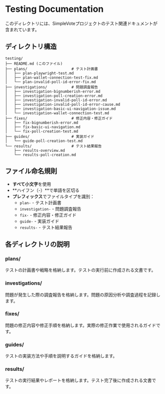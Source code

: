 # Testing Documentation

このディレクトリには、SimpleVoteプロジェクトのテスト関連ドキュメントが含まれています。

## ディレクトリ構造

```
testing/
├── README.md (このファイル)
├── plans/                    # テスト計画書
│   ├── plan-playwright-test.md
│   ├── plan-wallet-connection-test-fix.md
│   └── plan-invalid-poll-id-error-fix.md
├── investigations/           # 問題調査報告
│   ├── investigation-bignumberish-error.md
│   ├── investigation-poll-creation-error.md
│   ├── investigation-invalid-poll-id-error.md
│   ├── investigation-invalid-poll-id-error-cause.md
│   ├── investigation-basic-ui-navigation-issue.md
│   └── investigation-wallet-connection-test.md
├── fixes/                    # 修正内容・修正ガイド
│   ├── fix-bignumberish-error.md
│   ├── fix-basic-ui-navigation.md
│   └── fix-poll-creation-test.md
├── guides/                   # 実装ガイド
│   └── guide-poll-creation-test.md
└── results/                  # テスト結果報告
    ├── results-overview.md
    └── results-poll-creation.md
```

## ファイル命名規則

- **すべて小文字**を使用
- **ハイフン（-）**で単語を区切る
- **プレフィックス**でファイルタイプを識別：
  - `plan-` - テスト計画書
  - `investigation-` - 問題調査報告
  - `fix-` - 修正内容・修正ガイド
  - `guide-` - 実装ガイド
  - `results-` - テスト結果報告

## 各ディレクトリの説明

### plans/
テストの計画書や戦略を格納します。テストの実行前に作成される文書です。

### investigations/
問題が発生した際の調査報告を格納します。問題の原因分析や調査過程を記録します。

### fixes/
問題の修正内容や修正手順を格納します。実際の修正作業で使用されるガイドです。

### guides/
テストの実装方法や手順を説明するガイドを格納します。

### results/
テストの実行結果やレポートを格納します。テスト完了後に作成される文書です。 
